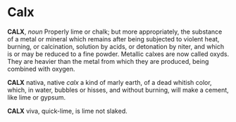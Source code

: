 # Calx

**CALX**, _noun_ Properly lime or chalk; but more appropriately, the substance of a metal or mineral which remains after being subjected to violent heat, burning, or calcination, solution by acids, or detonation by niter, and which is or may be reduced to a fine powder. Metallic calxes are now called oxyds. They are heavier than the metal from which they are produced, being combined with oxygen.

**CALX** nativa, native _calx_ a kind of marly earth, of a dead whitish color, which, in water, bubbles or hisses, and without burning, will make a cement, like lime or gypsum.

**CALX** viva, quick-lime, is lime not slaked.